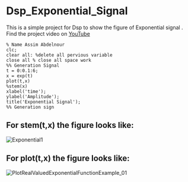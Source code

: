 # Dsp_Exponential_Signal
This is a simple project for Dsp to show the figure of Exponential signal . Find the project video on [YouTube](https://youtu.be/hwhiNH-LDyk)
```
% Name Assim Abdelnour
clc;
clear all: %delete all pervious variable
close all % close all space work 
%% Generation Signal
t = 0:0.1:6;
x = exp(t)
plot(t,x)
%stem(x)
xlabel('time');
ylabel('Amplitude');
title('Exponential Signal');
%% Generation sign
```
## For stem(t,x) the figure looks like:
![Exponential1](https://github.com/Assim22/Dsp_Exponential_Signal/assets/119833997/7b867739-fec8-4073-b880-a7ed9e9f396a)

## For plot(t,x) the figure looks like:
![PlotRealValuedExponentialFunctionExample_01](https://github.com/Assim22/Dsp_Exponential_Signal/assets/119833997/bc722cd4-e153-472a-b727-148736d457b0)

